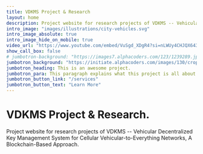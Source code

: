 ```yaml
---
title: VDKMS Project & Research
layout: home
description: Project website for research projects of VDKMS -- Vehicular Decentralized Key Management System for Cellular Vehicular-to-Everything Networks, A Blockchain-Based Approach.
intro_image: "images/illustrations/city-vehicles.svg"
intro_image_absolute: true
intro_image_hide_on_mobile: true
video_url: "https://www.youtube.com/embed/VuSgd_XDgR4?si=nLWUy4CHJQX643ok"
show_call_box: false
# jumbotron-background: "https://images7.alphacoders.com/123/1239289.jpg"
jumbotron_background: "https://initiate.alphacoders.com/images/130/cropped-1500-500-1300556.jpg?1302"
jumbotron_heading: This is an awesome project.
jumbotron_para: This paragraph explains what this project is all about.
jumbotron_button_link: "/services"
jumbotron_button_text: "Learn More"
---
```


# VDKMS Project & Research.

Project website for research projects of VDKMS -- Vehicular Decentralized Key Management System for Cellular Vehicular-to-Everything Networks, A Blockchain-Based Approach.
